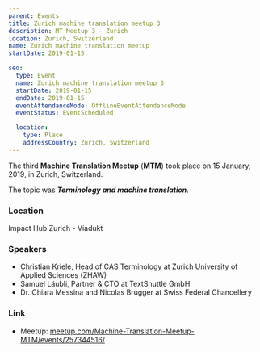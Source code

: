 ```yaml
---
parent: Events
title: Zurich machine translation meetup 3
description: MT Meetup 3 - Zurich
location: Zurich, Switzerland
name: Zurich machine translation meetup
startDate: 2019-01-15

seo:
  type: Event
  name: Zurich machine translation meetup 3
  startDate: 2019-01-15
  endDate: 2019-01-15
  eventAttendanceMode: OfflineEventAttendanceMode
  eventStatus: EventScheduled

  location:
    type: Place
    addressCountry: Zurich, Switzerland
---
```


The third **Machine Translation Meetup** (**MTM**) took place on 15 January, 2019, in Zurich, Switzerland.

The topic was _**Terminology and machine translation**_.

### Location

Impact Hub Zurich - Viadukt

### Speakers

- Christian Kriele, Head of CAS Terminology at Zurich University of Applied Sciences (ZHAW)
- Samuel Läubli, Partner & CTO at TextShuttle GmbH
- Dr. Chiara Messina and Nicolas Brugger at Swiss Federal Chancellery

### Link

- Meetup: [meetup.com/Machine-Translation-Meetup-MTM/events/257344516/](https://www.meetup.com/Machine-Translation-Meetup-MTM/events/257344516/)
